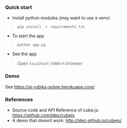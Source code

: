 ### Quick start
- Install python modules (may want to use a venv)
> ```pip install -r requirements.txt```

- To start the app 
> ```python app.py```

- See the app
> Open ```localhost:5000``` in browser

### Demo
See https://ai-rubiks-solver.herokuapp.com/

### References
- Source code and API Reference of cube.js: https://github.com/ldez/cubejs
- A demo that doesnt work: http://ldez.github.io/cubejs/

